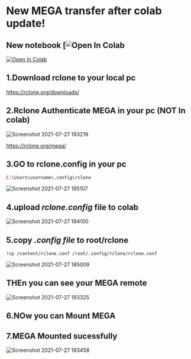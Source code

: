 # New MEGA transfer after colab update!

## New notebook  [![Open In Colab](https://colab.research.google.com/github/jakiyaa/MEga-to-gdrive-transfer/blob/main/New_MEGA_%3C%3E_GDRIVE_.ipynb)


 [![Open In Colab](https://colab.research.google.com/assets/colab-badge.svg)](https://colab.research.google.com/github/jakiya99/colab-rdp/blob/main/guicolab.ipynb)


## 1.Download rclone to your local pc

 https://rclone.org/downloads/ 


## 2.Rclone Authenticate MEGA in your pc (NOT In colab)

![Screenshot 2021-07-27 193219](https://user-images.githubusercontent.com/67457538/127168563-727f4e9b-b3ef-4137-a3bf-c63fe551f384.png)

https://rclone.org/mega/  

## 3.GO to rclone.config in your pc

``` C:\Users\username\.config\rclone ```


![Screenshot 2021-07-27 195107](https://user-images.githubusercontent.com/67457538/127170840-fda3098c-3325-44ea-a379-772f571820de.png)


## 4.upload _rclone.config_ file to colab

![Screenshot 2021-07-27 194100](https://user-images.githubusercontent.com/67457538/127169048-d49739e5-746a-499c-975c-d868171e5e39.png)


## 5.copy _.config file_ to  root/rclone

``` !cp /content/rclone.conf /root/.config/rclone/rclone.conf  ```

![Screenshot 2021-07-27 185009](https://user-images.githubusercontent.com/67457538/127169647-59fbc723-c7ef-4955-b665-664e29fd3aa1.png)


## THEn you  can see your MEGA remote

![Screenshot 2021-07-27 193325](https://user-images.githubusercontent.com/67457538/127169714-aa14b177-595b-4b6e-92db-7012e4467d38.png)

## 6.NOw you can Mount MEGA

## 7.MEGA Mounted sucessfully

![Screenshot 2021-07-27 193458](https://user-images.githubusercontent.com/67457538/127169882-e4f074a7-2fa5-4278-a85d-b9d99a570dbf.png)
